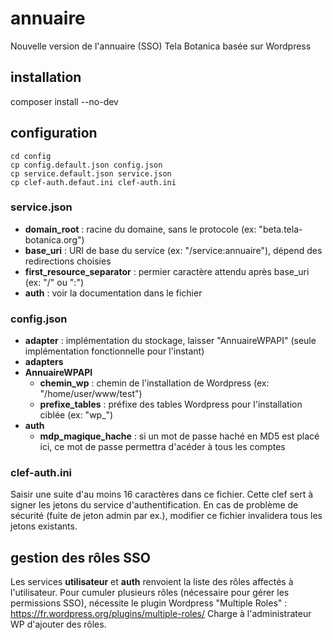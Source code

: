 # annuaire
Nouvelle version de l'annuaire (SSO) Tela Botanica basée sur Wordpress

## installation
composer install --no-dev

## configuration
```
cd config
cp config.default.json config.json
cp service.default.json service.json
cp clef-auth.defaut.ini clef-auth.ini
```
### service.json
 - **domain_root** : racine du domaine, sans le protocole (ex: "beta.tela-botanica.org")
 - **base_uri** : URI de base du service (ex: "/service:annuaire"), dépend des redirections choisies
 - **first_resource_separator** : permier caractère attendu après base_uri (ex: "/" ou ":")
 - **auth** : voir la documentation dans le fichier

### config.json
 - **adapter** : implémentation du stockage, laisser "AnnuaireWPAPI" (seule implémentation fonctionnelle pour l'instant)
 - **adapters**
  - **AnnuaireWPAPI**
    - **chemin_wp** : chemin de l'installation de Wordpress (ex: "/home/user/www/test")
    - **prefixe_tables** : préfixe des tables Wordpress pour l'installation ciblée (ex: "wp_")
  - **auth**
    - **mdp_magique_hache** : si un mot de passe haché en MD5 est placé ici, ce mot de passe permettra d'acéder à tous les comptes

### clef-auth.ini
Saisir une suite d'au moins 16 caractères dans ce fichier.
Cette clef sert à signer les jetons du service d'authentification.
En cas de problème de sécurité (fuite de jeton admin par ex.), modifier ce fichier invalidera tous les jetons existants.

## gestion des rôles SSO
Les services **utilisateur** et **auth** renvoient la liste des rôles affectés à l'utilisateur.
Pour cumuler plusieurs rôles (nécessaire pour gérer les permissions SSO), nécessite le plugin Wordpress "Multiple Roles" : https://fr.wordpress.org/plugins/multiple-roles/
Charge à l'administrateur WP d'ajouter des rôles.
